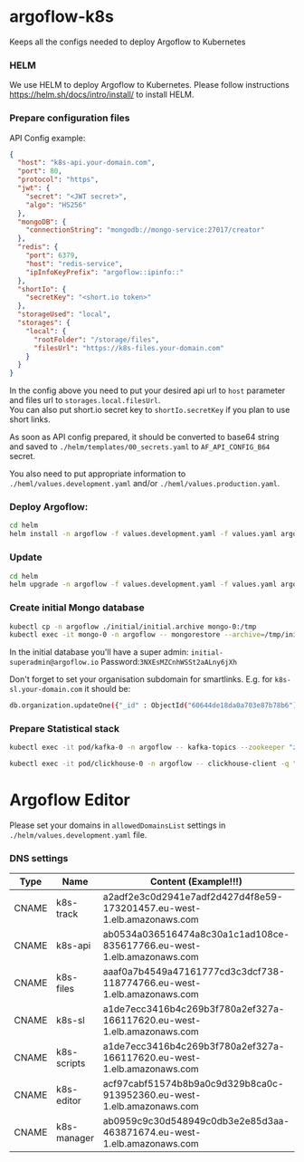 # argoflow-k8s
Keeps all the configs needed to deploy Argoflow to Kubernetes

### HELM
We use HELM to deploy Argoflow to Kubernetes. Please follow instructions https://helm.sh/docs/intro/install/ to install HELM.

### Prepare configuration files

API Config example:
```json
{
  "host": "k8s-api.your-domain.com",
  "port": 80,
  "protocol": "https",
  "jwt": {
    "secret": "<JWT secret>",
    "algo": "HS256"
  },
  "mongoDB": {
    "connectionString": "mongodb://mongo-service:27017/creator"
  },
  "redis": {
    "port": 6379,
    "host": "redis-service",
    "ipInfoKeyPrefix": "argoflow::ipinfo::"
  },
  "shortIo": {
    "secretKey": "<short.io token>"
  },
  "storageUsed": "local",
  "storages": {
    "local": {
      "rootFolder": "/storage/files",
      "filesUrl": "https://k8s-files.your-domain.com"
    }
  }
}
```
In the config above you need to put your desired api url to `host` parameter and files url to `storages.local.filesUrl`. \
You can also put short.io secret key to `shortIo.secretKey` if you plan to use short links.

As soon as API config prepared, it should be converted to base64 string and saved to `./helm/templates/00_secrets.yaml` to `AF_API_CONFIG_B64` secret.

You also need to put appropriate information to `./heml/values.development.yaml` and/or `./heml/values.production.yaml`.

### Deploy Argoflow:
```bash
cd helm
helm install -n argoflow -f values.development.yaml -f values.yaml argoflow .
```
### Update
```bash
cd helm
helm upgrade -n argoflow -f values.development.yaml -f values.yaml argoflow .
```

### Create initial Mongo database
```bash
kubectl cp -n argoflow ./initial/initial.archive mongo-0:/tmp
kubectl exec -it mongo-0 -n argoflow -- mongorestore --archive=/tmp/initial.archive
```
In the initial database you'll have a super admin: `initial-superadmin@argoflow.io` Password:`3NXEsMZCnhWSSt2aALny6jXh`

Don't forget to set your organisation subdomain for smartlinks. E.g. for `k8s-sl.your-domain.com` it should be:
```bash
db.organization.updateOne({"_id" : ObjectId("60644de18da0a703e87b78b6")},{$set:{sub:"k8s-sl"}});
```
### Prepare Statistical stack
```bash
kubectl exec -it pod/kafka-0 -n argoflow -- kafka-topics --zookeeper "zookeeper-service:2181" --topic wizeflow.tracks --create --partitions 10 --replication-factor 1 --config retention.bytes=10485760 retention.ms=86400000 cleanup.policy=delete

kubectl exec -it pod/clickhouse-0 -n argoflow -- clickhouse-client -q "$(cat ../initial/clickhouse/initial.sql)" -n
```

# Argoflow Editor
Please set your domains in `allowedDomainsList` settings in `./helm/values.development.yaml` file.

### DNS settings
|Type |Name       |Content (Example!!!)                                                  |Description                    |
|-----|-----------|----------------------------------------------------------------------|-------------------------------|
|CNAME|k8s-track  |a2adf2e3c0d2941e7adf2d427d4f8e59-173201457.eu-west-1.elb.amazonaws.com|service/kafka-proxy-service    |
|CNAME|k8s-api    |ab0534a036516474a8c30a1c1ad108ce-835617766.eu-west-1.elb.amazonaws.com|service/api-service            |
|CNAME|k8s-files  |aaaf0a7b4549a47161777cd3c3dcf738-118774766.eu-west-1.elb.amazonaws.com|service/files-service          |
|CNAME|k8s-sl     |a1de7ecc3416b4c269b3f780a2ef327a-166117620.eu-west-1.elb.amazonaws.com|service/service/sl-service     |
|CNAME|k8s-scripts|a1de7ecc3416b4c269b3f780a2ef327a-166117620.eu-west-1.elb.amazonaws.com|service/service/sl-service     |
|CNAME|k8s-editor |acf97cabf51574b8b9a0c9d329b8ca0c-913952360.eu-west-1.elb.amazonaws.com|service/service/editor-service |
|CNAME|k8s-manager|ab0959c9c30d548949c0db3e2e85d3aa-463871674.eu-west-1.elb.amazonaws.com|service/service/manager-service|
